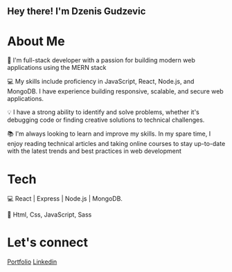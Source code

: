 <h2> Hey there! I'm Dzenis Gudzevic</h2>

 <h1> About Me </h1>

🚀 I'm full-stack developer with a passion for building modern web applications using the MERN stack

💻 My skills include proficiency in JavaScript, React, Node.js, and MongoDB. I have experience building responsive, scalable, and secure web applications.

💡 I have a strong ability to identify and solve problems, whether it's debugging code or finding creative solutions to technical challenges.

📚 I'm always looking to learn and improve my skills. In my spare time, I enjoy reading technical articles and taking online courses to stay up-to-date with the latest trends and best practices in web development

 <h1> Tech </h1>

💻 React | Express | Node.js | MongoDB.

🚀 Html, Css, JavaScript, Sass

 <h1> Let's connect </h1>

<a href="https://dzenisgudzevic.netlify.app/">Portfolio</a>
<a href="https://www.linkedin.com/in/dzenis-gudzevic-41460b244/">Linkedin</a>



